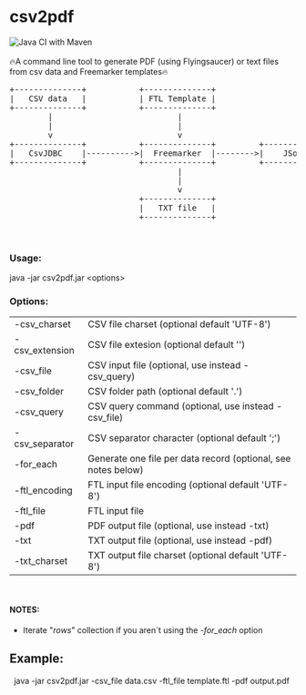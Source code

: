# csv2pdf
![Java CI with Maven](https://github.com/redking00/csv2pdf/workflows/Java%20CI%20with%20Maven/badge.svg)
<br>
<br>
🔥A command line tool to generate PDF (using Flyingsaucer) or text files from csv data and Freemarker templates🔥
<br>

<pre>
+--------------+           +--------------+                                                    
|   CSV data   |           | FTL Template |                                                   
+--------------+           +--------------+                                                   
        |                          |                                                          
        |                          |                                                           
        v                          v                                                           
+--------------+           +--------------+         +--------------+          +--------------+ 
|   CsvJDBC    |---------->|  Freemarker  |-------->|    JSoup     |--------->| FlyingSaucer | 
+--------------+           +--------------+         +--------------+          +--------------+ 
                                   |                                                  |        
                                   |                                                  |        
                                   v                                                  v        
                           +--------------+                                   +--------------+ 
                           |   TXT file   |                                   |   PDF file   | 
                           +--------------+                                   +--------------+ 
</pre>
<br>

### Usage: 
java -jar csv2pdf.jar &lt;options&gt;

### Options: 
<table>
 <tr><td>-csv_charset <arg></td><td>CSV file charset (optional default 'UTF-8')</td></tr>
 <tr><td>-csv_extension <arg></td><td>CSV file extesion (optional default '')</td></tr>
 <tr><td>-csv_file <arg></td><td>CSV input file (optional, use instead -csv_query)</td></tr>
 <tr><td>-csv_folder <arg></td><td>CSV folder path (optional default '.')</td></tr>
 <tr><td>-csv_query <arg></td><td>CSV query command (optional, use instead -csv_file)</td></tr>
 <tr><td>-csv_separator <arg></td><td>CSV separator character (optional default ';')</td></tr>
 <tr><td>-for_each</td><td>Generate one file per data record (optional, see notes below)</td></tr>
 <tr><td>-ftl_encoding <arg></td><td>FTL input file encoding (optional default 'UTF-8')</td></tr>
 <tr><td>-ftl_file <arg></td><td>FTL input file</td></tr>
 <tr><td>-pdf <arg></td><td>PDF output file (optional, use instead -txt)</td></tr>
 <tr><td>-txt <arg></td><td>TXT output file (optional, use instead -pdf)</td></tr>
 <tr><td>-txt_charset <arg></td><td>TXT output file charset (optional default 'UTF-8')</td></tr>
</table>
<br>

#### NOTES:<br>
 - Iterate "*rows*" collection if you aren´t using the *-for_each* option
 
## Example:<br>
&nbsp;&nbsp;java -jar csv2pdf.jar -csv_file data.csv -ftl_file template.ftl -pdf output.pdf
<br>



